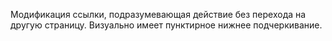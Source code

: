 Модификация ссылки, подразумевающая действие без перехода на другую страницу.
Визуально имеет пунктирное нижнее подчеркивание.
